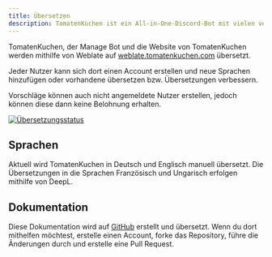 ```yaml
---
title: Übersetzen
description: TomatenKuchen ist ein All-in-One-Discord-Bot mit vielen verschiedenen Funktionen. TomatenKuchen, der Manage Bot und die Website werden mithilfe von Weblate übersetzt - du kannst auch mithelfen!
---
```


TomatenKuchen, der Manage Bot und die Website von TomatenKuchen werden mithilfe von Weblate auf [weblate.tomatenkuchen.com](https://weblate.tomatenkuchen.com/engage/tk) übersetzt.

Jeder Nutzer kann sich dort einen Account erstellen und neue Sprachen hinzufügen oder vorhandene übersetzen bzw. Übersetzungen verbessern.

Vorschläge können auch nicht angemeldete Nutzer erstellen, jedoch können diese dann keine Belohnung erhalten.

[![Übersetzungsstatus](https://weblate.tomatenkuchen.com/widget/tk/multi-auto.svg)](https://weblate.tomatenkuchen.com/engage/tk/)

## Sprachen

Aktuell wird TomatenKuchen in Deutsch und Englisch manuell übersetzt. Die Übersetzungen in die Sprachen Französisch und Ungarisch erfolgen mithilfe von DeepL.

## Dokumentation

Diese Dokumentation wird auf [GitHub](https://github.com/DEVTomatoCake/tk-docs) erstellt und übersetzt.
Wenn du dort mithelfen möchtest, erstelle einen Account, forke das Repository, führe die Änderungen durch und erstelle eine Pull Request.
